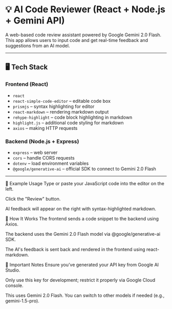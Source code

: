 # 💡 AI Code Reviewer (React + Node.js + Gemini API)

A web-based code review assistant powered by Google Gemini 2.0 Flash. This app allows users to input code and get real-time feedback and suggestions from an AI model.

---

## 🖥️ Tech Stack

### Frontend (React)
- `react`
- `react-simple-code-editor` – editable code box
- `prismjs` – syntax highlighting for editor
- `react-markdown` – rendering markdown output
- `rehype-highlight` – code block highlighting in markdown
- `highlight.js` – additional code styling for markdown
- `axios` – making HTTP requests

### Backend (Node.js + Express)
- `express` – web server
- `cors` – handle CORS requests
- `dotenv` – load environment variables
- `@google/generative-ai` – official SDK to connect to Gemini 2.0 Flash

---


🧪 Example Usage
Type or paste your JavaScript code into the editor on the left.

Click the "Review" button.

AI feedback will appear on the right with syntax-highlighted markdown.

🧠 How It Works
The frontend sends a code snippet to the backend using Axios.

The backend uses the Gemini 2.0 Flash model via @google/generative-ai SDK.

The AI's feedback is sent back and rendered in the frontend using react-markdown.


🔐 Important Notes
Ensure you’ve generated your API key from Google AI Studio.

Only use this key for development; restrict it properly via Google Cloud console.

This uses Gemini 2.0 Flash. You can switch to other models if needed (e.g., gemini-1.5-pro).

